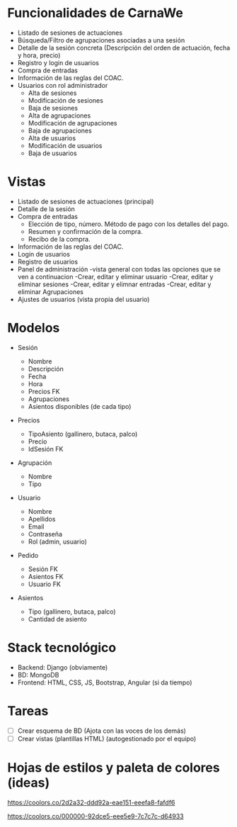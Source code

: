 # Funcionalidades de CarnaWe

- Listado de sesiones de actuaciones
- Búsqueda/Filtro de agrupaciones asociadas a una sesión
- Detalle de la sesión concreta 
  (Descripción del orden de actuación, fecha y hora, precio)
- Registro y login de usuarios
- Compra de entradas
- Información de las reglas del COAC.
- Usuarios con rol administrador
  - Alta de sesiones
  - Modificación de sesiones
  - Baja de sesiones
  - Alta de agrupaciones
  - Modificación de agrupaciones
  - Baja de agrupaciones
  - Alta de usuarios
  - Modificación de usuarios
  - Baja de usuarios

# Vistas

- Listado de sesiones de actuaciones (principal)
- Detalle de la sesión
- Compra de entradas
  - Elección de tipo, número. Método de pago con los detalles del pago.
  - Resumen y confirmación de la compra.
  - Recibo de la compra.
- Información de las reglas del COAC.
- Login de usuarios
- Registro de usuarios
- Panel de administración
  -vista general con todas las opciones que se ven a continuacion
  -Crear, editar y eliminar usuario
  -Crear, editar y eliminar sesiones
  -Crear, editar y elimnar entradas 
  -Crear, editar y eliminar Agrupaciones
- Ajustes de usuarios (vista propia del usuario)

# Modelos

- Sesión
  - Nombre
  - Descripción
  - Fecha
  - Hora
  - Precios FK
  - Agrupaciones
  - Asientos disponibles (de cada tipo)

- Precios
  - TipoAsiento (gallinero, butaca, palco)
  - Precio
  - IdSesión FK

- Agrupación
  - Nombre
  - Tipo

- Usuario
  - Nombre
  - Apellidos
  - Email
  - Contraseña
  - Rol (admin, usuario)

- Pedido
  - Sesión FK
  - Asientos FK
  - Usuario FK

- Asientos
  - Tipo (gallinero, butaca, palco)
  - Cantidad de asiento
  
# Stack tecnológico
  - Backend: Django (obviamente)
  - BD: MongoDB 
  - Frontend: HTML, CSS, JS, Bootstrap, Angular (si da tiempo)

# Tareas

- [ ] Crear esquema de BD (Ajota con las voces de los demás)
- [ ] Crear vistas (plantillas HTML) (autogestionado por el equipo)

# Hojas de estilos y paleta de colores (ideas)
https://coolors.co/2d2a32-ddd92a-eae151-eeefa8-fafdf6

https://coolors.co/000000-92dce5-eee5e9-7c7c7c-d64933

